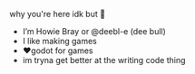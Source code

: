 why you're here idk but 👋

- I’m Howie Bray or @deebl-e (dee bull)
- I like making games 
- ❤️godot for games
- im tryna get better at the writing code thing

<!---
Deebleb/Deebleb is a ✨ special ✨ repository because its `README.md` (this file) appears on your GitHub profile.
You can click the Preview link to take a look at your changes.
--->
